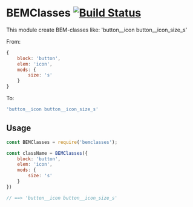 # BEMClasses [![Build Status][ci-img]][ci]

This module create BEM-classes like: 'button__icon button__icon_size_s' 

[ci-img]:  https://travis-ci.org/Silvestr-b/bemclasses.svg
[ci]:      https://travis-ci.org/Silvestr-b/bemclasses

From:
```js
{ 
	block: 'button', 
	elem: 'icon', 
	mods: { 
		size: 's' 
	} 
}
```
To:
```js
'button__icon button__icon_size_s'
```

## Usage

```js
const BEMClasses = require('bemclasses');

const className = BEMClasses({ 
	block: 'button', 
	elem: 'icon', 
	mods: { 
		size: 's' 
	} 
})

// ==> 'button__icon button__icon_size_s'
```

